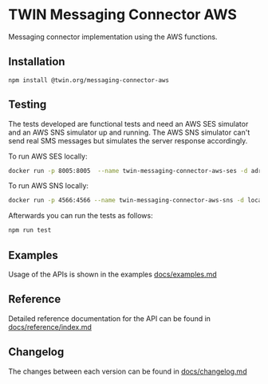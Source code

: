 # TWIN Messaging Connector AWS

Messaging connector implementation using the AWS functions.

## Installation

```shell
npm install @twin.org/messaging-connector-aws
```

## Testing

The tests developed are functional tests and need an AWS SES simulator and an AWS SNS simulator up and running.
The AWS SNS simulator can't send real SMS messages but simulates the server response accordingly.

To run AWS SES locally:

```sh
docker run -p 8005:8005  --name twin-messaging-connector-aws-ses -d adrianmssiota/ses-local-test-server:latest
```

To run AWS SNS locally:

```sh
docker run -p 4566:4566 --name twin-messaging-connector-aws-sns -d localstack/localstack -e AWS_DEFAULT_REGION='eu-central-1' -e AWS_ACCESS_KEY_ID='test' -e AWS_SECRET_ACCESS_KEY='test' -e SERVICE='SNS'
```

Afterwards you can run the tests as follows:

```sh
npm run test
```

## Examples

Usage of the APIs is shown in the examples [docs/examples.md](docs/examples.md)

## Reference

Detailed reference documentation for the API can be found in [docs/reference/index.md](docs/reference/index.md)

## Changelog

The changes between each version can be found in [docs/changelog.md](docs/changelog.md)
